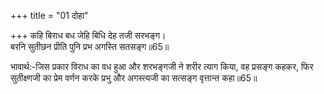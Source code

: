 +++
title = "01 दोहा"

+++
कहि बिराध बध जेहि बिधि देह तजी सरभङ्ग।  
बरनि सुतीछन प्रीति पुनि प्रभ अगस्ति सतसङ्ग॥65॥  

भावार्थ:-जिस प्रकार विराध का वध हुआ और शरभङ्गजी ने शरीर त्याग किया, वह प्रसङ्ग कहकर, फिर सुतीक्ष्णजी का प्रेम वर्णन करके प्रभु और अगस्त्यजी का सत्सङ्ग वृत्तान्त कहा॥65॥  



